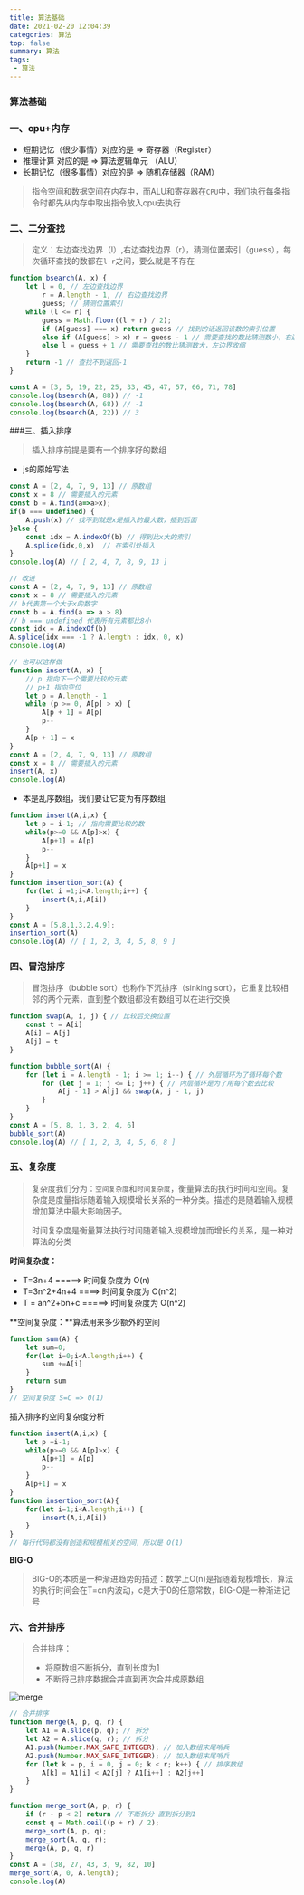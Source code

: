```yaml
---
title: 算法基础
date: 2021-02-20 12:04:39
categories: 算法
top: false
summary: 算法
tags: 
 - 算法
---
```


### 算法基础

### 一、cpu+内存

* 短期记忆（很少事情）对应的是 =>  寄存器（Register）
* 推理计算 对应的是 => 算法逻辑单元 （ALU）
* 长期记忆（很多事情）对应的是 => 随机存储器（RAM）

> 指令空间和数据空间在内存中，而ALU和寄存器在`CPU`中，我们执行每条指令时都先从内存中取出指令放入cpu去执行

### 二、二分查找

> 定义：左边查找边界（l）,右边查找边界（r），猜测位置索引（guess），每次循环查找的数都在`l-r`之间，要么就是不存在

```js
function bsearch(A, x) {
    let l = 0, // 左边查找边界
        r = A.length - 1, // 右边查找边界
        guess; // 猜测位置索引
    while (l <= r) {
        guess = Math.floor((l + r) / 2);
        if (A[guess] === x) return guess // 找到的话返回该数的索引位置
        else if (A[guess] > x) r = guess - 1 // 需要查找的数比猜测数小，右边查找边界收缩
        else l = guess + 1 // 需要查找的数比猜测数大，左边界收缩
    }
    return -1 // 查找不到返回-1
}

const A = [3, 5, 19, 22, 25, 33, 45, 47, 57, 66, 71, 78]
console.log(bsearch(A, 88)) // -1
console.log(bsearch(A, 68)) // -1
console.log(bsearch(A, 22)) // 3
```

###三、插入排序

> 插入排序前提是要有一个排序好的数组

* js的原始写法

```js
const A = [2, 4, 7, 9, 13] // 原数组
const x = 8 // 需要插入的元素
const b = A.find(a=>a>x);
if(b === undefined) {
    A.push(x) // 找不到就是x是插入的最大数，插到后面
}else {
    const idx = A.indexOf(b) // 得到比x大的索引
    A.splice(idx,0,x)  // 在索引处插入
}
console.log(A) // [ 2, 4, 7, 8, 9, 13 ]

// 改进
const A = [2, 4, 7, 9, 13] // 原数组
const x = 8 // 需要插入的元素
// b代表第一个大于x的数字 
const b = A.find(a => a > 8)
// b === undefined 代表所有元素都比8小
const idx = A.indexOf(b)
A.splice(idx === -1 ? A.length : idx, 0, x)
console.log(A)

// 也可以这样做
function insert(A, x) {
    // p 指向下一个需要比较的元素
    // p+1 指向空位
    let p = A.length - 1
    while (p >= 0, A[p] > x) {
        A[p + 1] = A[p]
        p--
    }
    A[p + 1] = x
}
const A = [2, 4, 7, 9, 13] // 原数组
const x = 8 // 需要插入的元素
insert(A, x)
console.log(A)
```

* 本是乱序数组，我们要让它变为有序数组

```js
function insert(A,i,x) {
    let p = i-1; // 指向需要比较的数
    while(p>=0 && A[p]>x) {
        A[p+1] = A[p]
        p--
    }
    A[p+1] = x
}
function insertion_sort(A) {
    for(let i =1;i<A.length;i++) {
        insert(A,i,A[i])
    }
}
const A = [5,8,1,3,2,4,9];
insertion_sort(A)
console.log(A) // [ 1, 2, 3, 4, 5, 8, 9 ]
```

### 四、冒泡排序

> 冒泡排序（bubble sort）也称作下沉排序（sinking sort），它重复比较相邻的两个元素，直到整个数组都没有数组可以在进行交换

```js
function swap(A, i, j) { // 比较后交换位置
    const t = A[i]
    A[i] = A[j]
    A[j] = t
}

function bubble_sort(A) {
    for (let i = A.length - 1; i >= 1; i--) { // 外层循环为了循环每个数
        for (let j = 1; j <= i; j++) { // 内层循环是为了用每个数去比较
            A[j - 1] > A[j] && swap(A, j - 1, j) 
        }
    }
}
const A = [5, 8, 1, 3, 2, 4, 6]
bubble_sort(A)
console.log(A) // [ 1, 2, 3, 4, 5, 6, 8 ]
```

### 五、复杂度

> 复杂度我们分为：`空间复杂度`和`时间复杂度`，衡量算法的执行时间和空间。复杂度是度量指标随着输入规模增长关系的一种分类。描述的是随着输入规模增加算法中最大影响因子。
>
> 时间复杂度是衡量算法执行时间随着输入规模增加而增长的关系，是一种对算法的分类

**时间复杂度：**

* T=3n+4  =====> 时间复杂度为 O(n)
* T=3n^2+4n+4 ====> 时间复杂度为 O(n^2)
* T = an^2+bn+c =====> 时间复杂度为 O(n^2)

**空间复杂度：**算法用来多少额外的空间

```js
function sum(A) {
    let sum=0;
    for(let i=0;i<A.length;i++) {
        sum +=A[i]
    }
    return sum
}
// 空间复杂度 S=C => O(1)
```

插入排序的空间复杂度分析

```js
function insert(A,i,x) {
    let p =i-1;
    while(p>=0 && A[p]>x) {
        A[p+1] = A[p]
        p--
    }
    A[p+1] = x
}
function insertion_sort(A){
    for(let i=1;i<A.length;i++) {
        insert(A,i,A[i])
    }
}
// 每行代码都没有创造和规模相关的空间，所以是 O(1)
```

**BIG-O**

> BIG-O的本质是一种渐进趋势的描述：数学上O(n)是指随着规模增长，算法的执行时间会在T=cn内波动，c是大于0的任意常数，BIG-O是一种渐进记号

### 六、合并排序

> 合并排序：
>
> * 将原数组不断拆分，直到长度为1
> * 不断将己排序数据合并直到再次合并成原数组

![merge](/medias/imges/arithmetic/merge.png)

```js
// 合并排序
function merge(A, p, q, r) {
    let A1 = A.slice(p, q); // 拆分
    let A2 = A.slice(q, r); // 拆分
    A1.push(Number.MAX_SAFE_INTEGER); // 加入数组末尾哨兵
    A2.push(Number.MAX_SAFE_INTEGER); // 加入数组末尾哨兵
    for (let k = p, i = 0, j = 0; k < r; k++) { // 排序数组
        A[k] = A1[i] < A2[j] ? A1[i++] : A2[j++]
    }
}

function merge_sort(A, p, r) {
    if (r - p < 2) return // 不断拆分 直到拆分到1 
    const q = Math.ceil((p + r) / 2);
    merge_sort(A, p, q);
    merge_sort(A, q, r);
    merge(A, p, q, r)
}
const A = [38, 27, 43, 3, 9, 82, 10]
merge_sort(A, 0, A.length);
console.log(A)
```

